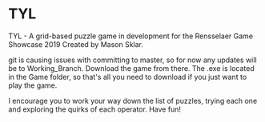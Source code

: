 # TYL
TYL - A grid-based puzzle game in development for the Rensselaer Game Showcase 2019
Created by Mason Sklar.

git is causing issues with committing to master, so for now any updates will be to Working_Branch. Download the game from there.
The .exe is located in the Game folder, so that's all you need to download if you just want to play the game. 

I encourage you to work your way down the list of puzzles, trying each one and exploring the quirks of each operator. Have fun!

